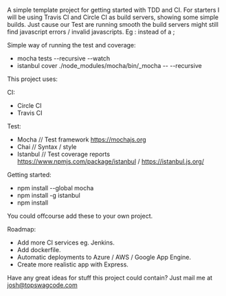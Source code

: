 A simple template project for getting started with TDD and CI.
For starters I will be using Travis CI and Circle CI as build servers, showing some simple builds.
Just cause our Test are running smooth the build servers might still find javascript errors / invalid javascripts.
Eg : instead of a ;

Simple way of running the test and coverage:

* mocha tests --recursive --watch
* istanbul cover ./node_modules/mocha/bin/_mocha -- --recursive

This project uses:

CI:
* Circle CI
* Travis CI

Test:
* Mocha // Test framework https://mochajs.org
* Chai // Syntax / style
* Istanbul // Test coverage reports https://www.npmjs.com/package/istanbul / https://istanbul.js.org/

Getting started:
* npm install --global mocha
* npm install -g istanbul
* npm install

You could offcourse add these to your own project.


Roadmap:
* Add more CI services eg. Jenkins.
* Add dockerfile.
* Automatic deployments to Azure / AWS / Google App Engine.
* Create more realistic app with Express.

Have any great ideas for stuff this project could contain?
Just mail me at josh@topswagcode.com